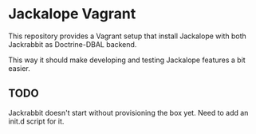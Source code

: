 # Jackalope Vagrant

This repository provides a Vagrant setup that install Jackalope with both Jackrabbit as Doctrine-DBAL backend.

This way it should make developing and testing Jackalope features a bit easier.

## TODO

Jackrabbit doesn't start without provisioning the box yet. Need to add an init.d script for it.
